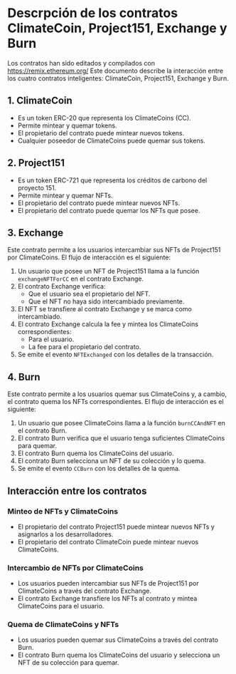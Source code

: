 # Descrpción de los contratos ClimateCoin, Project151, Exchange y Burn

Los contratos han sido editados y compilados con https://remix.ethereum.org/
Este documento describe la interacción entre los cuatro contratos inteligentes: ClimateCoin, Project151, Exchange y Burn.

## 1. ClimateCoin

*   Es un token ERC-20 que representa los ClimateCoins (CC).
*   Permite mintear y quemar tokens.
*   El propietario del contrato puede mintear nuevos tokens.
*   Cualquier poseedor de ClimateCoins puede quemar sus tokens.

## 2. Project151

*   Es un token ERC-721 que representa los créditos de carbono del proyecto 151.
*   Permite mintear y quemar NFTs.
*   El propietario del contrato puede mintear nuevos NFTs.
*   El propietario del contrato puede quemar los NFTs que posee.

## 3. Exchange

Este contrato permite a los usuarios intercambiar sus NFTs de Project151 por ClimateCoins. El flujo de interacción es el siguiente:

1.  Un usuario que posee un NFT de Project151 llama a la función `exchangeNFTForCC` en el contrato Exchange.
2.  El contrato Exchange verifica:
    *   Que el usuario sea el propietario del NFT.
    *   Que el NFT no haya sido intercambiado previamente.
3.  El NFT se transfiere al contrato Exchange y se marca como intercambiado.
4.  El contrato Exchange calcula la fee y mintea los ClimateCoins correspondientes:
    *   Para el usuario.
    *   La fee para el propietario del contrato.
5.  Se emite el evento `NFTExchanged` con los detalles de la transacción.

## 4. Burn

Este contrato permite a los usuarios quemar sus ClimateCoins y, a cambio, el contrato quema los NFTs correspondientes. El flujo de interacción es el siguiente:

1.  Un usuario que posee ClimateCoins llama a la función `burnCCAndNFT` en el contrato Burn.
2.  El contrato Burn verifica que el usuario tenga suficientes ClimateCoins para quemar.
3.  El contrato Burn quema los ClimateCoins del usuario.
4.  El contrato Burn selecciona un NFT de su colección y lo quema.
5.  Se emite el evento `CCBurn` con los detalles de la quema.

## Interacción entre los contratos

### Minteo de NFTs y ClimateCoins

*   El propietario del contrato Project151 puede mintear nuevos NFTs y asignarlos a los desarrolladores.
*   El propietario del contrato ClimateCoin puede mintear nuevos ClimateCoins.

### Intercambio de NFTs por ClimateCoins

*   Los usuarios pueden intercambiar sus NFTs de Project151 por ClimateCoins a través del contrato Exchange.
*   El contrato Exchange transfiere los NFTs al contrato y mintea ClimateCoins para el usuario.

### Quema de ClimateCoins y NFTs

*   Los usuarios pueden quemar sus ClimateCoins a través del contrato Burn.
*   El contrato Burn quema los ClimateCoins del usuario y selecciona un NFT de su colección para quemar.

